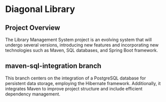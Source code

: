 # Diagonal Library

## Project Overview

The Library Management System project is an evolving system that will undergo several versions, introducing new features
and incorporating new technologies such as Maven, SQL databases, and Spring Boot framework.

## maven-sql-integration branch

This branch centers on the integration of a PostgreSQL database for persistent data storage, employing the Hibernate
framework. Additionally, it integrates Maven to improve project structure and include efficient dependency management.


